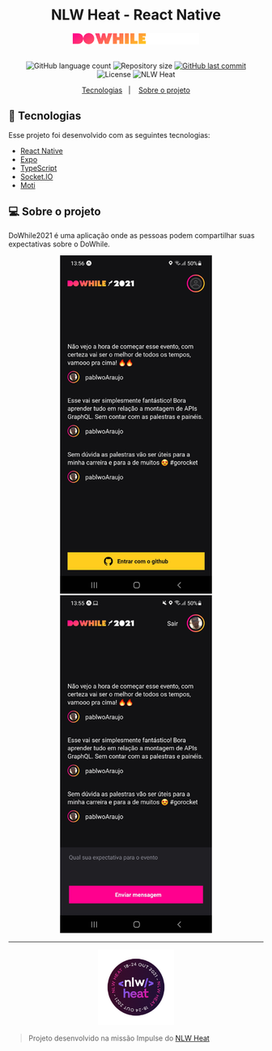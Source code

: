 <h1 align="center">NLW Heat - React Native</h1>

<div align="center">
    <img alt="DoWhile logo" src="./src/assets/logo.svg" width="250px"/>
</div>

<br/>

<p align="center">
  <img alt="GitHub language count" src="https://img.shields.io/github/languages/count/pablwoAraujo/mobile_heat">

  <img alt="Repository size" src="https://img.shields.io/github/repo-size/pablwoAraujo/mobile_heat">
  
  <a href="https://github.com/pablwoAraujo/mobile_heat/commits/master">
    <img alt="GitHub last commit" src="https://img.shields.io/github/last-commit/pablwoAraujo/mobile_heat">
  </a>

  <img alt="License" src="https://img.shields.io/badge/license-MIT-brightgreen">

  <img src="https://img.shields.io/static/v1?label=NLW&message=Heat&color=8257E5&labelColor=000000" alt="NLW Heat" />
</p>

<p align="center">
  <a href="#Tecnologias">Tecnologias</a>&nbsp;&nbsp;&nbsp;|&nbsp;&nbsp;&nbsp;
  <a href="#sobre-o-projeto">Sobre o projeto</a>
</p>

## 🚀 Tecnologias

Esse projeto foi desenvolvido com as seguintes tecnologias:

- [React Native](https://reactnative.dev/)
- [Expo](https://expo.dev/)
- [TypeScript](https://www.typescriptlang.org/)
- [Socket.IO](https://socket.io/)
- [Moti](https://moti.fyi/)
## 💻 Sobre o projeto

DoWhile2021 é uma aplicação onde as pessoas podem compartilhar suas expectativas sobre o DoWhile.

<div align="center" >
  <img alt="Home Page" src="./assets/Screenshot1.jpg" width="300px" />
  <img alt="Home Page" src="./assets/Screenshot2.jpg" width="300px" />
</div>

<hr />

<div align="center">
  <img alt="nlw heat" src="./assets/nlwheat.png" width="150px" />
</div>

> Projeto desenvolvido na missão Impulse do [NLW Heat](https://nextlevelweek.com/)